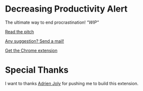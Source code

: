 # Decreasing Productivity Alert

The ultimate way to end procrastination! _"WIP"_

[Read the pitch](https://www.pitchcard.io/c/SyvQE5N8g)

[Any suggestion? Send a mail!](mailto:me@joshua.ovh)

[Get the Chrome extension]()

# Special Thanks

I want to thanks [Adrien Joly](https://twitter.com/adrienjoly) for pushing me to build this extension.